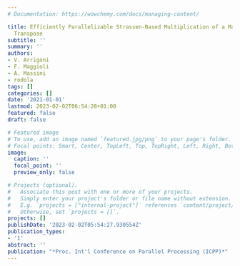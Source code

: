 ```yaml
---
# Documentation: https://wowchemy.com/docs/managing-content/

title: Efficiently Parallelizable Strassen-Based Multiplication of a Matrix by its
  Transpose
subtitle: ''
summary: ''
authors:
- V. Arrigoni
- F. Maggioli
- A. Massini
- rodola
tags: []
categories: []
date: '2021-01-01'
lastmod: 2023-02-02T06:54:28+01:00
featured: false
draft: false

# Featured image
# To use, add an image named `featured.jpg/png` to your page's folder.
# Focal points: Smart, Center, TopLeft, Top, TopRight, Left, Right, BottomLeft, Bottom, BottomRight.
image:
  caption: ''
  focal_point: ''
  preview_only: false

# Projects (optional).
#   Associate this post with one or more of your projects.
#   Simply enter your project's folder or file name without extension.
#   E.g. `projects = ["internal-project"]` references `content/project/deep-learning/index.md`.
#   Otherwise, set `projects = []`.
projects: []
publishDate: '2023-02-02T05:54:27.930554Z'
publication_types:
- '1'
abstract: ''
publication: "*Proc. Int'l Conference on Parallel Processing (ICPP)*"
---
```

